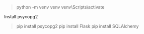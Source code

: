 > python -m venv venv
> venv\Scripts\activate

Install psycopg2
> pip install psycopg2
> pip install Flask
> pip install SQLAlchemy
